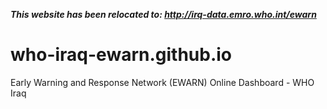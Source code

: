 ***This website has been relocated to: http://irq-data.emro.who.int/ewarn***

# who-iraq-ewarn.github.io

Early Warning and Response Network (EWARN) Online Dashboard - WHO Iraq

